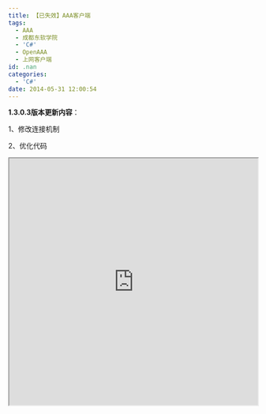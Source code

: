 ```yaml
---
title: 【已失效】AAA客户端
tags:
  - AAA
  - 成都东软学院
  - 'C#'
  - OpenAAA
  - 上网客户端
id: .nan
categories:
  - 'C#'
date: 2014-05-31 12:00:54
---
```


**1.3.0.3版本更新内容**：

1、修改连接机制

2、优化代码

<iframe src="http://www.heekei.cn/aaa/" width="100%" height="500"></iframe>